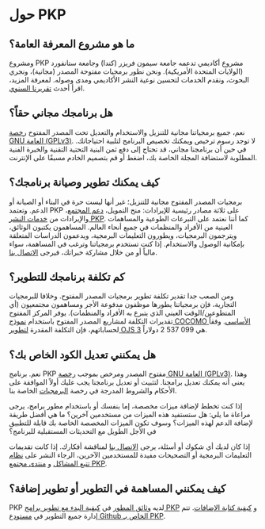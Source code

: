 # حول PKP

## ما هو مشروع المعرفة العامة؟

ومشروع PKP مشروع أكاديمي تدعمه جامعة سيمون فريزر (كندا) وجامعة ستانفورد (الولايات المتحدة الأمريكية). ونحن نطور برمجيات مفتوحة المصدر (مجانية)، ونجري البحوث، ونقدم الخدمات لتحسين نوعية النشر الأكاديمي ومدى وصوله. لمعرفة المزيد، اقرأ أحدث [تقريرنا السنوي](https://pkp.sfu.ca/annual-report/2019/).

## هل برنامجك مجاني حقاً؟

نعم، جميع برمجياتنا مجانية للتنزيل والاستخدام والتعديل تحت المصدر المفتوح [رخصة GNU العامة (GPLv3)](http://www.gnu.org/licenses/gpl-3.0.html). لا توجد رسوم ترخيص ويمكنك تخصيص البرنامج لتلبية احتياجاتك. في حين أن برنامجنا مجاني، قد تحتاج إلى دفع ثمن البنية التحتية التقنية والخبرة الفنية المطلوبة لاستضافة المجلة الخاصة بك، اضغط أو قم بتصميم الخادم مسبقًا على الإنترنت.

## كيف يمكنك تطوير وصيانة برنامجك؟

برمجيات المصدر المفتوح مجانية للتنزيل؛ غير أنها ليست حرة في البناء أو الصيانة أو الدعم. وتعتمد PKP على ثلاثة مصادر رئيسية للإيرادات: منح التمويل، [دعم المجتمع](https://pkp.sfu.ca/sustainers/)، والإيرادات من [خدمات النشر PKP](https://pkpservices.sfu.ca/). كما أننا نعتمد على التبرعات الطوعية والمساهمات العينية من الأفراد والمنظمات في جميع أنحاء العالم. المساهمون يكتبون الوثائق، ويترجمون البرمجيات، ويطورون التعليمات البرمجية، ويدعمون الدراسات المتعلقة بإمكانية الوصول والاستخدام. إذا كنت تستخدم برمجياتنا وترغب في المساهمة، سواء مالياً أو من خلال مشاركة خبراتك، فيرجى [الاتصال بنا](https://pkp.sfu.ca/contact-us/).

## كم تكلفة برنامجك للتطوير؟

ومن الصعب جدا تقدير تكلفة تطوير برمجيات المصدر المفتوح. وخلافا للبرمجيات التجارية، فإن برمجياتنا يطورها موظفون مدفوعة الأجر ومساهمون مجتمعيون (أي المتطوعين/الوقت العيني الذي يتبرع به الأفراد والمنظمات). يوفر المركز المفتوح تقديرات التكلفة لمشاريع المصدر المفتوح باستخدام [نموذج COCOMO الأساسي](https://en.wikipedia.org/wiki/COCOMO). وفقاً لحساباتهم، فإن التكلفة المقدرة [لتطوير OJS 3](https://www.openhub.net/p/ojs3/estimated_cost) هي 099 537 2 دولاراً.

## هل يمكنني تعديل الكود الخاص بك؟

نعم. برنامج PKP مفتوح المصدر ومرخص بموجب [رخصة GNU العامة (GPLv3)](http://www.gnu.org/licenses/gpl-3.0.html). وهذا يعني أنه يمكنك تعديل برامجنا. لتثبيت أو تعديل برنامجنا يجب عليك أولاً الموافقة على الأحكام والشروط المدرجة في رخصة [البرمجيات](https://pkp.sfu.ca/gpl/) الخاصة بنا.

إذا كنت تخطط لإضافة ميزات مخصصة، إما بنفسك أو باستخدام مطور برامج، يرجى مراعاة ما يلي: هل ستستفيد هذه الميزات من مستخدمين آخرين؟ ما هي أفضل طريقة لإضافة الدعم لهذه الميزات؟ وسوف تكون الميزات المخصصة الخاصة بك قابلة للتطبيق في الأجل الطويل مع التحديثات المستقبلية للبرنامج؟

إذا كان لديك أي شكوك أو أسئلة، يرجى [الاتصال بنا](https://pkp.sfu.ca/contact-us/) لمناقشة أفكارك. إذا كانت تقديمات التعليمات البرمجية أو التصحيحات مفيدة للمستخدمين الآخرين، الرجاء النشر على [نظام تتبع المشاكل](https://github.com/pkp/pkp-lib/issues) و [منتدى مجتمع PKP](https://forum.pkp.sfu.ca/).

## كيف يمكنني المساهمة في التطوير أو تطوير إضافة؟

PKP لديه [وثائق المطور](https://docs.pkp.sfu.ca/dev/) في [كيفية البدء مع تطوير برامج PKP](https://docs.pkp.sfu.ca/dev/documentation/en/) و [كيفية كتابة الإضافات](https://docs.pkp.sfu.ca/dev/plugin-guide/en/). تتم إدارة جميع التطوير في [مستودع Github الخاص بـ PKP](https://github.com/pkp/pkp-lib).
